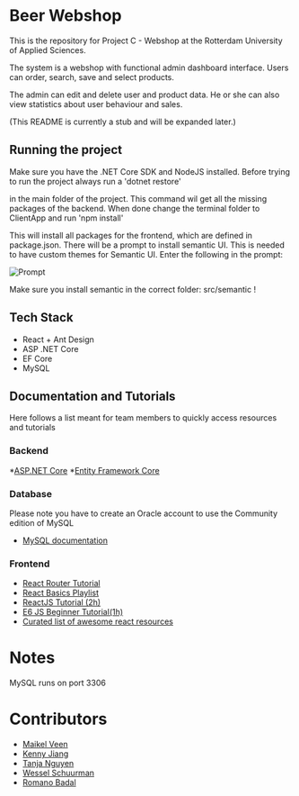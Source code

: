 Beer Webshop
============

This is the repository for Project C - Webshop at the Rotterdam University of Applied Sciences. 

The system is a webshop with functional admin dashboard interface. Users can order, search, save and select products.

The admin can edit and delete user and product data. He or she can also view statistics about user behaviour and sales.

(This README is currently a stub and will be expanded later.)

## Running the project

Make sure you have the .NET Core SDK and NodeJS installed. Before trying to run the project always run a
'dotnet restore'

in the main folder of the project. This command wil get all the missing packages of the backend. When done change the terminal folder to ClientApp and run 
'npm install'

This will install all packages for the frontend, which are defined in package.json. There will be a prompt to install semantic UI. This is needed to have custom themes for Semantic UI. Enter the following in the prompt:

![Prompt](https://jsramblings.com/images/semantic-ui-theme/step5.PNG)

Make sure you install semantic in the correct folder: src/semantic ! 

##  Tech Stack
* React + Ant Design
* ASP .NET Core
* EF Core
* MySQL

## Documentation and Tutorials
Here follows a list meant for team members to quickly access
resources and tutorials

### Backend
*[ASP.NET Core](https://docs.microsoft.com/en-us/aspnet/core/?view=aspnetcore-2.1)
*[Entity Framework Core](https://docs.microsoft.com/nl-nl/ef/core/)

### Database
Please note you have to create an Oracle account to use the Community edition of MySQL

* [MySQL documentation](https://dev.mysql.com/doc/)

### Frontend
* [React Router Tutorial](https://www.youtube.com/watch?v=91F8reC8kvo)
* [React Basics Playlist](https://www.youtube.com/watch?v=JPT3bFIwJYA&list=PL55RiY5tL51oyA8euSROLjMFZbXaV7skS)
* [ReactJS Tutorial (2h)](https://www.youtube.com/watch?v=pgAvVxowaYU)
* [E6 JS Beginner Tutorial(1h)](https://www.youtube.com/watch?v=IEf1KAcK6A8)
* [Curated list of awesome react resources](https://github.com/enaqx/awesome-react)

# Notes
MySQL runs on port 3306

# Contributors
* [Maikel Veen](https://github.com/MaikelVeen)
* [Kenny Jiang](https://github.com/Aznkenny93)
* [Tanja Nguyen]()
* [Wessel Schuurman](https://github.com/PietPizza)
* [Romano Badal](https://github.com/romanobadal)